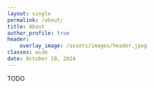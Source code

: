 ```yaml
---
layout: single
permalink: /about/
title: About
author_profile: true
header:
    overlay_image: /assets/images/header.jpeg
classes: wide
date: October 10, 2024
---
```


TODO